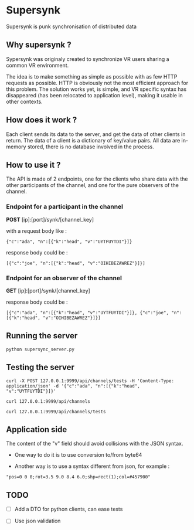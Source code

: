 # Supersynk

Supersynk is punk synchronisation of distributed data

## Why supersynk ?

Sypersynk was originaly created to synchronize VR users sharing a common VR environment.

The idea is to make something as simple as possible with as few HTTP requests as possible.
HTTP is obviously not the most efficient approach for this problem. 
The solution works yet, is simple, and VR specific syntax has disappeared 
(has been relocated to application level), making it usable in other contexts.

## How does it work ?

Each client sends its data to the server, and get the data of other clients in return.
The data of a client is a dictionary of key/value pairs.
All data are in-memory stored, there is no database involved in the process.

## How to use it ?

The API is made of 2 endpoints, one for the clients who share data with the other participants of the channel, and one for  the pure observers of the channel.

### Endpoint for a participant in the channel

**POST** [ip]:[port]/synk/[channel_key]

with a request body like :
```
{"c":"ada", "n":[{"k":"head", "v":"UYTFUYTDI"}]}
```
response body could be :
```
[{"c":"joe", "n":[{"k":"head", "v":"OIHIBEZAWREZ"}]}]
```

### Endpoint for an observer of the channel

**GET** [ip]:[port]/synk/[channel_key]

response body could be :
```
[{"c":"ada", "n":[{"k":"head", "v":"UYTFUYTDI"}]}, {"c":"joe", "n":[{"k":"head", "v":"OIHIBEZAWREZ"}]}]
```

## Running the server

```
python supersync_server.py
```

## Testing the server

```
curl -X POST 127.0.0.1:9999/api/channels/tests -H 'Content-Type: application/json' -d '{"c":"ada", "n":[{"k":"head", "v":"UYTFUYTDI"}]}' 
```

```
curl 127.0.0.1:9999/api/channels
```

```
curl 127.0.0.1:9999/api/channels/tests
```

## Application side

The content of the "v" field should avoid collisions with the JSON syntax.

* One way to do it is to use conversion to/from byte64

* Another way is to use a syntax different from json, for example :
```
"pos=0 0 0;rot=3.5 9.0 8.4 6.0;shp=rect(1);col=#457900"
```

## TODO

* [ ] Add a DTO for python clients, can ease tests

* [ ] Use json validation